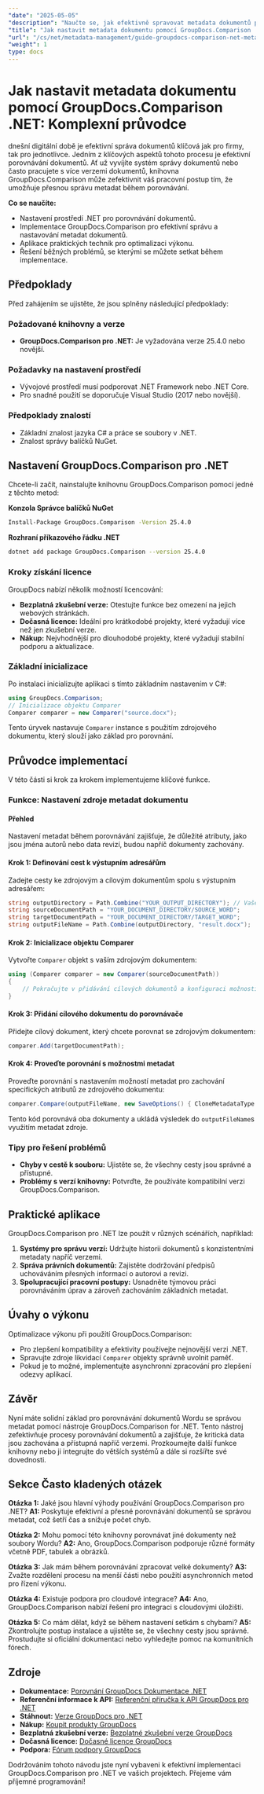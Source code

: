 ```yaml
---
"date": "2025-05-05"
"description": "Naučte se, jak efektivně spravovat metadata dokumentů pomocí GroupDocs.Comparison .NET. Tato příručka se zabývá technikami nastavení, implementace a optimalizace."
"title": "Jak nastavit metadata dokumentu pomocí GroupDocs.Comparison .NET pro efektivní správu dokumentů"
"url": "/cs/net/metadata-management/guide-groupdocs-comparison-net-metadata-setting/"
"weight": 1
type: docs
---
```

# Jak nastavit metadata dokumentu pomocí GroupDocs.Comparison .NET: Komplexní průvodce

dnešní digitální době je efektivní správa dokumentů klíčová jak pro firmy, tak pro jednotlivce. Jedním z klíčových aspektů tohoto procesu je efektivní porovnávání dokumentů. Ať už vyvíjíte systém správy dokumentů nebo často pracujete s více verzemi dokumentů, knihovna GroupDocs.Comparison může zefektivnit váš pracovní postup tím, že umožňuje přesnou správu metadat během porovnávání.

**Co se naučíte:**
- Nastavení prostředí .NET pro porovnávání dokumentů.
- Implementace GroupDocs.Comparison pro efektivní správu a nastavování metadat dokumentů.
- Aplikace praktických technik pro optimalizaci výkonu.
- Řešení běžných problémů, se kterými se můžete setkat během implementace.

## Předpoklady

Před zahájením se ujistěte, že jsou splněny následující předpoklady:

### Požadované knihovny a verze
- **GroupDocs.Comparison pro .NET:** Je vyžadována verze 25.4.0 nebo novější.

### Požadavky na nastavení prostředí
- Vývojové prostředí musí podporovat .NET Framework nebo .NET Core.
- Pro snadné použití se doporučuje Visual Studio (2017 nebo novější).

### Předpoklady znalostí
- Základní znalost jazyka C# a práce se soubory v .NET.
- Znalost správy balíčků NuGet.

## Nastavení GroupDocs.Comparison pro .NET

Chcete-li začít, nainstalujte knihovnu GroupDocs.Comparison pomocí jedné z těchto metod:

**Konzola Správce balíčků NuGet**
```bash
Install-Package GroupDocs.Comparison -Version 25.4.0
```

**Rozhraní příkazového řádku .NET**
```bash
dotnet add package GroupDocs.Comparison --version 25.4.0
```

### Kroky získání licence

GroupDocs nabízí několik možností licencování:
- **Bezplatná zkušební verze:** Otestujte funkce bez omezení na jejich webových stránkách.
- **Dočasná licence:** Ideální pro krátkodobé projekty, které vyžadují více než jen zkušební verze.
- **Nákup:** Nejvhodnější pro dlouhodobé projekty, které vyžadují stabilní podporu a aktualizace.

### Základní inicializace

Po instalaci inicializujte aplikaci s tímto základním nastavením v C#:
```csharp
using GroupDocs.Comparison;
// Inicializace objektu Comparer
Comparer comparer = new Comparer("source.docx");
```
Tento úryvek nastavuje `Comparer` instance s použitím zdrojového dokumentu, který slouží jako základ pro porovnání.

## Průvodce implementací

V této části si krok za krokem implementujeme klíčové funkce.

### Funkce: Nastavení zdroje metadat dokumentu

#### Přehled
Nastavení metadat během porovnávání zajišťuje, že důležité atributy, jako jsou jména autorů nebo data revizí, budou napříč dokumenty zachovány.

#### Krok 1: Definování cest k výstupním adresářům
Zadejte cesty ke zdrojovým a cílovým dokumentům spolu s výstupním adresářem:
```csharp
string outputDirectory = Path.Combine("YOUR_OUTPUT_DIRECTORY"); // Vaše skutečná cesta sem
string sourceDocumentPath = "YOUR_DOCUMENT_DIRECTORY/SOURCE_WORD";
string targetDocumentPath = "YOUR_DOCUMENT_DIRECTORY/TARGET_WORD";
string outputFileName = Path.Combine(outputDirectory, "result.docx");
```

#### Krok 2: Inicializace objektu Comparer
Vytvořte `Comparer` objekt s vaším zdrojovým dokumentem:
```csharp
using (Comparer comparer = new Comparer(sourceDocumentPath))
{
    // Pokračujte v přidávání cílových dokumentů a konfiguraci možností metadat.
}
```

#### Krok 3: Přidání cílového dokumentu do porovnávače
Přidejte cílový dokument, který chcete porovnat se zdrojovým dokumentem:
```csharp
comparer.Add(targetDocumentPath);
```

#### Krok 4: Proveďte porovnání s možnostmi metadat
Proveďte porovnání s nastavením možností metadat pro zachování specifických atributů ze zdrojového dokumentu:
```csharp
comparer.Compare(outputFileName, new SaveOptions() { CloneMetadataType = MetadataType.Source });
```
Tento kód porovnává oba dokumenty a ukládá výsledek do `outputFileName`s využitím metadat zdroje.

### Tipy pro řešení problémů
- **Chyby v cestě k souboru:** Ujistěte se, že všechny cesty jsou správné a přístupné.
- **Problémy s verzí knihovny:** Potvrďte, že používáte kompatibilní verzi GroupDocs.Comparison.

## Praktické aplikace

GroupDocs.Comparison pro .NET lze použít v různých scénářích, například:
1. **Systémy pro správu verzí:** Udržujte historii dokumentů s konzistentními metadaty napříč verzemi.
2. **Správa právních dokumentů:** Zajistěte dodržování předpisů uchováváním přesných informací o autorovi a revizi.
3. **Spolupracující pracovní postupy:** Usnadněte týmovou práci porovnáváním úprav a zároveň zachováním základních metadat.

## Úvahy o výkonu

Optimalizace výkonu při použití GroupDocs.Comparison:
- Pro zlepšení kompatibility a efektivity používejte nejnovější verzi .NET.
- Spravujte zdroje likvidací `Comparer` objekty správně uvolnit paměť.
- Pokud je to možné, implementujte asynchronní zpracování pro zlepšení odezvy aplikací.

## Závěr

Nyní máte solidní základ pro porovnávání dokumentů Wordu se správou metadat pomocí nástroje GroupDocs.Comparison for .NET. Tento nástroj zefektivňuje procesy porovnávání dokumentů a zajišťuje, že kritická data jsou zachována a přístupná napříč verzemi. Prozkoumejte další funkce knihovny nebo ji integrujte do větších systémů a dále si rozšířte své dovednosti.

## Sekce Často kladených otázek

**Otázka 1:** Jaké jsou hlavní výhody používání GroupDocs.Comparison pro .NET?
**A1:** Poskytuje efektivní a přesné porovnávání dokumentů se správou metadat, což šetří čas a snižuje počet chyb.

**Otázka 2:** Mohu pomocí této knihovny porovnávat jiné dokumenty než soubory Wordu?
**A2:** Ano, GroupDocs.Comparison podporuje různé formáty včetně PDF, tabulek a obrázků.

**Otázka 3:** Jak mám během porovnávání zpracovat velké dokumenty?
**A3:** Zvažte rozdělení procesu na menší části nebo použití asynchronních metod pro řízení výkonu.

**Otázka 4:** Existuje podpora pro cloudové integrace?
**A4:** Ano, GroupDocs.Comparison nabízí řešení pro integraci s cloudovými úložišti.

**Otázka 5:** Co mám dělat, když se během nastavení setkám s chybami?
**A5:** Zkontrolujte postup instalace a ujistěte se, že všechny cesty jsou správné. Prostudujte si oficiální dokumentaci nebo vyhledejte pomoc na komunitních fórech.

## Zdroje
- **Dokumentace:** [Porovnání GroupDocs Dokumentace .NET](https://docs.groupdocs.com/comparison/net/)
- **Referenční informace k API:** [Referenční příručka k API GroupDocs pro .NET](https://reference.groupdocs.com/comparison/net/)
- **Stáhnout:** [Verze GroupDocs pro .NET](https://releases.groupdocs.com/comparison/net/)
- **Nákup:** [Koupit produkty GroupDocs](https://purchase.groupdocs.com/buy)
- **Bezplatná zkušební verze:** [Bezplatné zkušební verze GroupDocs](https://releases.groupdocs.com/comparison/net/)
- **Dočasná licence:** [Dočasné licence GroupDocs](https://purchase.groupdocs.com/temporary-license/)
- **Podpora:** [Fórum podpory GroupDocs](https://forum.groupdocs.com/c/comparison/)

Dodržováním tohoto návodu jste nyní vybaveni k efektivní implementaci GroupDocs.Comparison pro .NET ve vašich projektech. Přejeme vám příjemné programování!